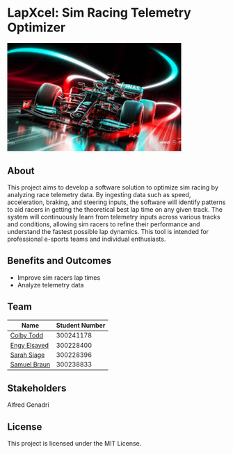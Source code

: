 # LapXcel: Sim Racing Telemetry Optimizer

<img src="./logo.png" alt="Project Logo" width="400">

## About
This project aims to develop a software solution to optimize sim racing by analyzing race telemetry data. By ingesting data such as speed, acceleration, braking, and steering inputs, the software will identify patterns to aid racers in getting the theoretical best lap time on any given track. The system will continuously learn from telemetry inputs across various tracks and conditions, allowing sim racers to refine their performance and understand the fastest possible lap dynamics. This tool is intended for professional e-sports teams and individual enthusiasts.

## Benefits and Outcomes
- Improve sim racers lap times
- Analyze telemetry data

## Team
| Name   | Student Number   |
|------------|------------|
| [Colby Todd](https://www.linkedin.com/in/colbytodd/) | 300241178|
| [Engy Elsayed](https://www.linkedin.com/in/engy-els) | 300228400|
| [Sarah Siage](https://www.linkedin.com/in/sarah-siage-167144224)| 300228396|
| [Samuel Braun](https://www.linkedin.com/in/samuel-braun-5a1435221/)| 300238833|

## Stakeholders
Alfred Genadri

## License
This project is licensed under the MIT License.
